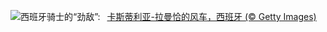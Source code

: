 ![](https://www.bing.com/th?id=OHR.FiveWinds_ZH-CN7503464049_UHD.jpg&w=1000)西班牙骑士的“劲敌”:&nbsp;&ensp;[卡斯蒂利亚-拉曼恰的风车，西班牙 (© Getty Images)](https://www.bing.com/th?id=OHR.FiveWinds_ZH-CN7503464049_UHD.jpg)
<br><br/>
